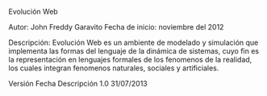 Evolución Web

Autor:  John Freddy Garavito
Fecha de inicio: noviembre del 2012


Descripción: Evolución Web es un ambiente de modelado y simulación que implementa las formas 
del lenguaje de la dinámica de sistemas, cuyo fin es la representación en lenguajes formales
de los fenomenos de la realidad, los cuales integran fenomenos naturales, sociales y artificiales.


Versión         Fecha         Descripción
1.0             31/07/2013    
